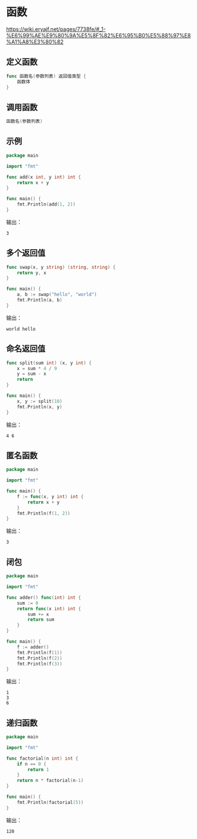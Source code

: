 # 函数
https://wiki.eryajf.net/pages/7738fe/#_1-%E6%99%AE%E9%80%9A%E5%8F%82%E6%95%B0%E5%88%97%E8%A1%A8%E3%80%82

## 定义函数 

```go
func 函数名(参数列表) 返回值类型 {
    函数体
}
```

## 调用函数

```go
函数名(参数列表)
```

## 示例

```go
package main

import "fmt"

func add(x int, y int) int {
    return x + y
}

func main() {
    fmt.Println(add(1, 2))
}
```

输出：

```
3
``` 

## 多个返回值

```go
func swap(x, y string) (string, string) {
    return y, x
}

func main() {
    a, b := swap("hello", "world")
    fmt.Println(a, b)
}
```

输出：

```
world hello
``` 

## 命名返回值

```go
func split(sum int) (x, y int) {
    x = sum * 4 / 9
    y = sum - x
    return
}

func main() {
    x, y := split(10)
    fmt.Println(x, y)
}
```

输出：

```
4 6
``` 

## 匿名函数

```go
package main

import "fmt"

func main() {
    f := func(x, y int) int {
        return x + y
    }
    fmt.Println(f(1, 2))
}
```

输出：

```
3
``` 

## 闭包

```go
package main

import "fmt"

func adder() func(int) int {
    sum := 0
    return func(x int) int {
        sum += x
        return sum
    }
}

func main() {
    f := adder()
    fmt.Println(f(1))
    fmt.Println(f(2))
    fmt.Println(f(3))
}
```

输出：

```
1
3
6
``` 

## 递归函数

```go
package main

import "fmt"

func factorial(n int) int {
    if n == 0 {
        return 1
    }
    return n * factorial(n-1)
}

func main() {
    fmt.Println(factorial(5))
}
```

输出：

```
120
``` 
 
